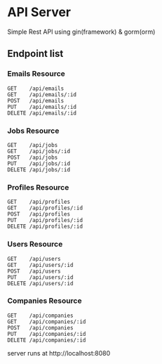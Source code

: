 # API Server

Simple Rest API using gin(framework) & gorm(orm)

## Endpoint list

### Emails Resource

```
GET    /api/emails
GET    /api/emails/:id
POST   /api/emails
PUT    /api/emails/:id
DELETE /api/emails/:id
```

### Jobs Resource

```
GET    /api/jobs
GET    /api/jobs/:id
POST   /api/jobs
PUT    /api/jobs/:id
DELETE /api/jobs/:id
```

### Profiles Resource

```
GET    /api/profiles
GET    /api/profiles/:id
POST   /api/profiles
PUT    /api/profiles/:id
DELETE /api/profiles/:id
```

### Users Resource

```
GET    /api/users
GET    /api/users/:id
POST   /api/users
PUT    /api/users/:id
DELETE /api/users/:id
```

### Companies Resource

```
GET    /api/companies
GET    /api/companies/:id
POST   /api/companies
PUT    /api/companies/:id
DELETE /api/companies/:id
```

server runs at http://localhost:8080
